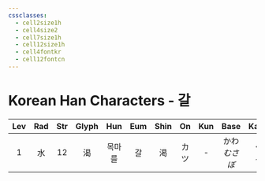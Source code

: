 ```yaml
---
cssclasses:
  - cell2size1h
  - cell4size2
  - cell7size1h
  - cell12size1h
  - cell4fontkr
  - cell12fontcn
---
```


# Korean Han Characters - 갈

| Lev | Rad | Str | Glyph | Hun | Eum | Shin | On  | Kun |    Base     |   Kana   | Simp | Man | Can  | Viet |
| :-: | :-: | :-: | :---: | :-: | :-: | :--: | :-: | :-: | :---------: | :------: | :--: | :-: | :--: | :--: |
|  1  |  水  | 12  |   渴   | 목마를 |  갈  |  渇   | カツ  |  -  | かわ<br>*むさぼ* | く<br>*る* |  -   | kě  | hot3 |      |
 